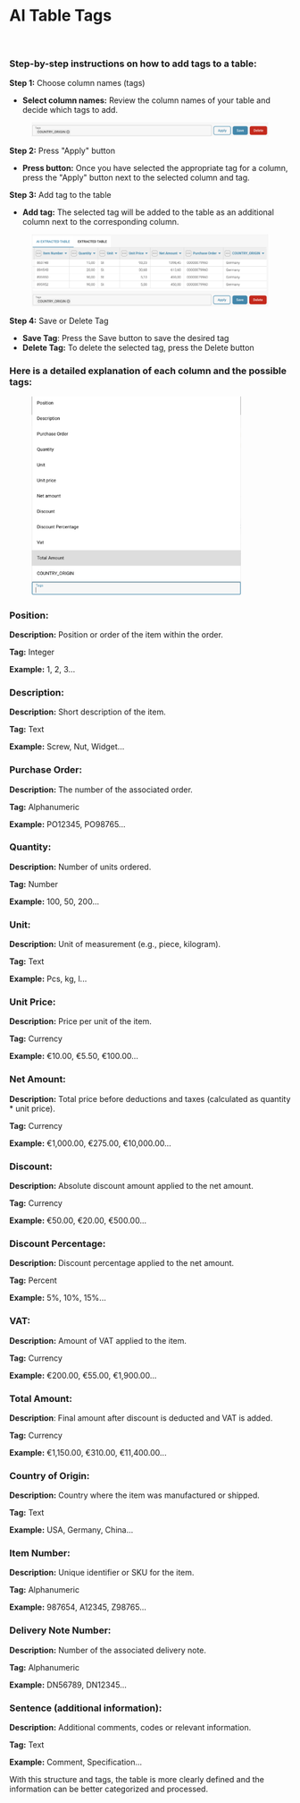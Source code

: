 # AI Table Tags

<figure><img src="https://lh7-us.googleusercontent.com/docsz/AD_4nXd_JRCxSEUPggV-LximBfdNvxZ76rbU6WQ6u6dfMMzEuGEnhY7I5wxCQnsoE9keW-tN7b0aFYhzfrTrwGVdDaYpoM2Ra--35o4gaMqQ4w1MMkw0GgH3ETMsW3munJM6FAq0iNlN3q_2iU3p1u3ZlksMUD8?key=fI2fX6i_3kqGWFGjP_52vw" alt=""><figcaption></figcaption></figure>

### Step-by-step instructions on how to add tags to a table:



**Step 1:** Choose column names (tags)&#x20;

* **Select column names:** Review the column names of your table and decide which tags to add.

<figure><img src="../.gitbook/assets/image (201).png" alt=""><figcaption></figcaption></figure>

**Step 2:** Press "Apply" button&#x20;

* **Press button:** Once you have selected the appropriate tag for a column, press the "Apply" button next to the selected column and tag.



**Step 3:** Add tag to the table&#x20;

* **Add tag:** The selected tag will be added to the table as an additional column next to the corresponding column.

<figure><img src="../.gitbook/assets/image (202).png" alt=""><figcaption></figcaption></figure>

**Step 4:** Save or Delete Tag&#x20;

* **Save Tag**: Press the Save button to save the desired tag
* **Delete Tag:** To delete the selected tag, press the Delete button

### Here is a detailed explanation of each column and the possible tags:

<figure><img src="../.gitbook/assets/Bildschirmfoto 2024-05-31 um 12.12.16.png" alt="" width="375"><figcaption></figcaption></figure>

### **Position:**

**Description:** Position or order of the item within the order.

**Tag:** Integer&#x20;

**Example:** 1, 2, 3...

### **Description:**

**Description:** Short description of the item.

**Tag:** Text&#x20;

**Example:** Screw, Nut, Widget...

### Purchase Order:

**Description:** The number of the associated order.

**Tag:** Alphanumeric&#x20;

**Example:** PO12345, PO98765...

### Quantity:

**Description:** Number of units ordered.

**Tag:** Number&#x20;

**Example:** 100, 50, 200...

### Unit:

**Description:** Unit of measurement (e.g., piece, kilogram).

**Tag:** Text&#x20;

**Example:** Pcs, kg, l...

### Unit Price:

**Description:** Price per unit of the item.&#x20;

**Tag:** Currency&#x20;

**Example:** €10.00, €5.50, €100.00...&#x20;

### Net Amount:

**Description:** Total price before deductions and taxes (calculated as quantity \* unit price).&#x20;

**Tag:** Currency&#x20;

**Example:** €1,000.00, €275.00, €10,000.00...&#x20;

### Discount:

**Description:** Absolute discount amount applied to the net amount.&#x20;

**Tag:** Currency&#x20;

**Example:** €50.00, €20.00, €500.00...&#x20;

### Discount Percentage:

**Description:** Discount percentage applied to the net amount.&#x20;

**Tag:** Percent&#x20;

**Example:** 5%, 10%, 15%...&#x20;

### VAT:

**Description:** Amount of VAT applied to the item.&#x20;

**Tag:** Currency&#x20;

**Example:** €200.00, €55.00, €1,900.00...&#x20;

### Total Amount:

**Description**: Final amount after discount is deducted and VAT is added.&#x20;

**Tag:** Currency&#x20;

**Example:** €1,150.00, €310.00, €11,400.00...&#x20;

### Country of Origin:

**Description:** Country where the item was manufactured or shipped.&#x20;

**Tag:** Text&#x20;

**Example:** USA, Germany, China...&#x20;

### Item Number:

**Description:** Unique identifier or SKU for the item.&#x20;

**Tag:** Alphanumeric&#x20;

**Example:** 987654, A12345, Z98765...&#x20;

### Delivery Note Number:

**Description:** Number of the associated delivery note.&#x20;

**Tag:** Alphanumeric&#x20;

**Example:** DN56789, DN12345...&#x20;

### Sentence (additional information):

**Description:** Additional comments, codes or relevant information.&#x20;

**Tag:** Text&#x20;

**Example:** Comment, Specification...



With this structure and tags, the table is more clearly defined and the information can be better categorized and processed.

